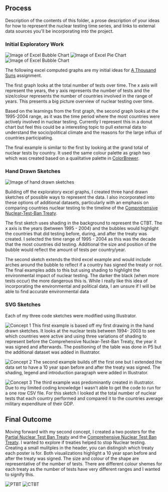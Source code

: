 ## Process

Description of the contents of this folder, a prose description of your ideas for how to represent
the nuclear testing time series, and links to external data sources you'll be incorporating into
the project.

### Initial Exploratory Work
![Image of Excel Bubble Chart](https://github.com/lulujordanna/dvia-2019/blob/master/2.mapping-quantities/process/spreadsheetGraph1.png)
![Image of Excel Pie Chart](https://github.com/lulujordanna/dvia-2019/blob/master/2.mapping-quantities/process/spreadsheetGraph2.png)
![Image of Excel Bubble Chart](https://github.com/lulujordanna/dvia-2019/blob/master/2.mapping-quantities/process/spreadsheetGraph3.png)

The following excel computed graphs are my initial ideas for [A Thousand Suns](https://dvia.samizdat.co/2019/a-thousand-suns/) assignment.

The first graph looks at the total number of tests over time. The x axis will represent the years, the y axis represents the number of tests and the size/colour represents the number of countries involved in the range of years. This presents a big picture overview of nuclear testing over time. 

Based on the learnings from the first graph, the second graph looks at the 1995-2004 range, as it was the time period where the most countries were actively involved in nuclear testing. Currently I represent this in a donut chart but feel this could be a interesting topic to pull external data to understand the socio/political climate and the reasons for the large influx of countries participating. 

The final example is similar to the first by looking at the grand total of nuclear tests by country. It used the same colour palette as graph two which was created based on a qualitative palette in [ColorBrewer](http://colorbrewer2.org/#type=sequential&scheme=BuGn&n=3). 

### Hand Drawn Sketches
![Image of hand drawn sketches](https://github.com/lulujordanna/dvia-2019/blob/master/2.mapping-quantities/process/mappingQuantitiesSketches.JPG)

Building off the exploratory excel graphs, I created three hand drawn sketches of possible ways to represent the data. I also incorporated into these options of additional datasets, particularly with an emphasis on comparing countries nuclear testing to the timeline of the [Comprehensive Nuclear-Test-Ban Treaty](https://en.wikipedia.org/wiki/Comprehensive_Nuclear-Test-Ban_Treaty). 

The first sketch uses shading in the background to represent the CTBT. The x axis is the years (between 1995 - 2004) and the bubbles would highlight the countries that did testing before, during, and after the treaty was created. I selected the time range of 1995 - 2004 as this was the decade that the most countries did testing. Additional the size and position of the bubble would reflect the amount of tests per country/year.

The second sketch extends the third excel example and would include arches around the bubble to reflect if a country has signed the treaty or not. The final examples adds to this but using shading to highlight the environmental impact of nuclear testing. The darker the black (when more tests occur) the more dangerous this is. While I really like this idea of incorporating the environmental and political data, I am unsure if I will be able to find accurate environmental data

### SVG Sketches
Each of my three code sketches were modified using Illustrator. 

![Concept 1](https://github.com/lulujordanna/dvia-2019/blob/master/2.mapping-quantities/process/concept_1.png)
This first example is based off my first drawing in the hand drawn sketches. It looks at the nuclear tests between 1994- 2003 to see which countries were active and using three variations of shading to represent before the Comprehensive Nuclear-Test-Ban Treaty, the year it was signed and afterwards. The positioning of the table was done in P5 but the additional dataset was added in Illustrator. 


![Concept 2](https://github.com/lulujordanna/dvia-2019/blob/master/2.mapping-quantities/process/concept_2.png)
The second example builds off the first one but I extended the data set to have a 10 year span before and after the treaty was signed. The shading, legend and introduction paragraph were added in Illustrator. 

![Concept 3](https://github.com/lulujordanna/dvia-2019/blob/master/2.mapping-quantities/process/concept_3.png)
The third example was predominantly created in illustrator. Due to my limited coding knowledge I wasn't able to get the code to run for a one row CSV file. For this sketch I looked at the total number of nuclear tests that each country performed and compared it to the countries average military expenditure of their GDP. 

## Final Outcome 
Moving forward with my second concept, I created a two posters for the [Partial Nuclear Test Ban Treaty](https://en.wikipedia.org/wiki/Partial_Nuclear_Test_Ban_Treaty) and the [Comprehensive Nuclear Test Ban Treaty](https://en.wikipedia.org/wiki/Comprehensive_Nuclear-Test-Ban_Treaty). I wanted to explore if treaties helped to stop Nuclear testing. Creating a small mulitples in the header, you can distingish which treaty each poster is for. Both visualizations highlight a 10 year span before and after the treaty was signed. The size and colour of the shape are representative of the number of tests. There are different colour shemes for each treaty as the number of tests have very different ranges and I wanted to signify this. 

![PTBT](https://github.com/lulujordanna/dvia-2019/blob/master/2.mapping-quantities/process/PTBT.png)
![CTBT](https://github.com/lulujordanna/dvia-2019/blob/master/2.mapping-quantities/process/CTBT.png)


